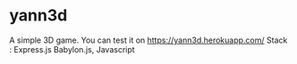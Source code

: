 # yann3d
 A simple 3D game. 
 You can test it on https://yann3d.herokuapp.com/
 Stack : Express.js Babylon.js, Javascript
